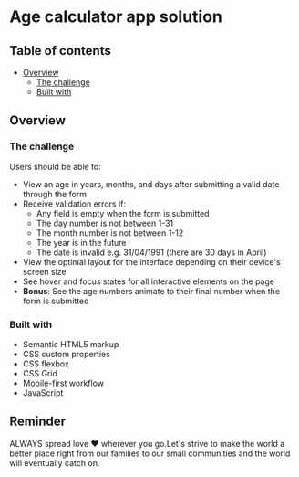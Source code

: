 #  Age calculator app solution


## Table of contents

- [Overview](#overview)
  - [The challenge](#the-challenge)
  - [Built with](#built-with)


## Overview

### The challenge

Users should be able to:

- View an age in years, months, and days after submitting a valid date through the form
- Receive validation errors if:
  - Any field is empty when the form is submitted
  - The day number is not between 1-31
  - The month number is not between 1-12
  - The year is in the future
  - The date is invalid e.g. 31/04/1991 (there are 30 days in April)
- View the optimal layout for the interface depending on their device's screen size
- See hover and focus states for all interactive elements on the page
- **Bonus**: See the age numbers animate to their final number when the form is submitted

### Built with

- Semantic HTML5 markup
- CSS custom properties
- CSS flexbox
- CSS Grid
- Mobile-first workflow
- JavaScript


## Reminder

ALWAYS spread love ❤️ wherever you go.Let's strive to make the world a better place right from our families to our small communities and the world will eventually catch on.
